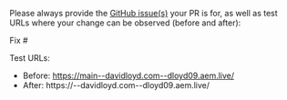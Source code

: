 Please always provide the [GitHub issue(s)](../issues) your PR is for, as well as test URLs where your change can be observed (before and after):

Fix #<gh-issue-id>

Test URLs:
- Before: https://main--davidloyd.com--dloyd09.aem.live/
- After: https://<branch>--davidloyd.com--dloyd09.aem.live/
